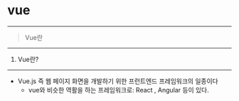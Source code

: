 # vue

------------
> Vue란



------------
1. Vue란?
------------
  * Vue.js 즉 웹 페이지 화면을 개발하기 위한 프런트엔드 프레임워크의 일종이다
    * vue와 비슷한 역활을 하는 프레임워크로: React , Angular 등이 있다.
  
